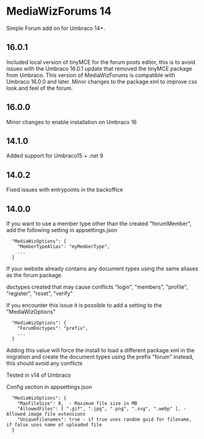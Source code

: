# MediaWizForums 14 #
Simple Forum add on for Umbraco 14+. 

## 16.0.1
Included local version of tinyMCE for the forum posts editor, this is to avoid issues with the Umbraco 16.0.1 update that removed the tinyMCE package from Umbraco.
This version of MediaWizForums is compatible with Umbraco 16.0.0 and later.
Minor changes to the package.xml to improve css look and feel of the forum.

## 16.0.0
Minor changes to enable installation on Umbraco 16

## 14.1.0

Added support for Umbraco15 + .net 9

## 14.0.2

Fixed issues with entrypoints in the backoffice

## 14.0.0 ##

If you want to use a member type other than the created "forumMember", add the following setting in appsettings.json
```
  "MediaWizOptions": {
    "MemberTypeAlias": "myMemberType",
    ...
  }
```

If your website already contains any document types using the same aliases as the forum package. 

doctypes created that may cause conflicts "login", "members", "profile", "register", "reset", "verify"

If you encounter this issue it is possible to add a setting to the "MediaWizOptions"

```
  "MediaWizOptions": {
    "ForumDoctypes": "prefix",
    ...
  }
```
Adding this value will force the install to load a different package.xml in the migration and create the document types using the prefix "forum" instead, this should avoid any conflicts

Tested in v14 of Umbraco


Config section in appsettings.json
```
  "MediaWizOptions": {
    "MaxFileSize": 8,  - Maximum file size in MB
    "AllowedFiles": [ ".gif", ".jpg", ".png", ".svg", ".webp" ], - Allowed image file extensions
    "UniqueFilenames": true - if true uses random guid for filename, if false uses name of uploaded file
  }
```

